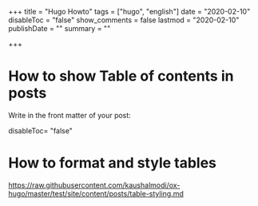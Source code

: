 +++
title =  "Hugo Howto"
tags = ["hugo", "english"]
date = "2020-02-10"
disableToc = "false"
show_comments = false
lastmod = "2020-02-10"
publishDate = ""
summary = ""

+++

# How to show Table of contents in posts

Write in the front matter of your post:

disableToc= "false"

# How to format and style tables

<https://raw.githubusercontent.com/kaushalmodi/ox-hugo/master/test/site/content/posts/table-styling.md>
